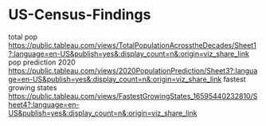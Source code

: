# US-Census-Findings
total pop https://public.tableau.com/views/TotalPopulationAcrosstheDecades/Sheet1?:language=en-US&publish=yes&:display_count=n&:origin=viz_share_link
pop prediction 2020 https://public.tableau.com/views/2020PopulationPrediction/Sheet3?:language=en-US&publish=yes&:display_count=n&:origin=viz_share_link
fastest growing states https://public.tableau.com/views/FastestGrowingStates_16595440232810/Sheet4?:language=en-US&publish=yes&:display_count=n&:origin=viz_share_link
